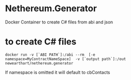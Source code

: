 # Nethereum.Generator
Docker Container to create C# files from abi and json

# to create C# files

    docker run -v [`ABI PATH`]:/abi --rm  [-e namespace=MyContractNameSpace]  -v [`output path`]:/out newearthart/nethereum.generator

If namespace is omitted it will default to cbContacts 

